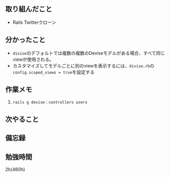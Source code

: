 ## 取り組んだこと
- Rails Twitterクローン

## 分かったこと
- `divise`のデフォルトでは複数の複数のDeviseモデルがある場合、すべて同じviewが使用される。
- カスタマイズしてモデルごとに別のviewを表示するには、`divise.rb`の`config.scoped_views = true`を設定する

## 作業メモ
1. `rails g devise：controllers users`

## 次やること

## 備忘録

## 勉強時間
2h(460h)